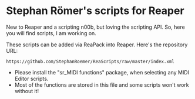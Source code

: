 # Stephan Römer's scripts for Reaper

New to Reaper and a scripting n00b, but loving the scripting API. So, here you will find scripts, I am working on.

These scripts can be added via ReaPack into Reaper. Here's the repository URL:

```
https://github.com/StephanRoemer/ReaScripts/raw/master/index.xml
```

+ Please install the "sr_MIDI functions" package, when selecting any MIDI Editor scripts.
+ Most of the functions are stored in this file and some scripts won't work without it!
